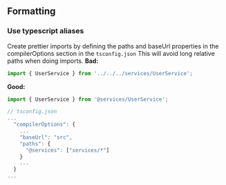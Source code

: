 ## Formatting
### Use typescript aliases

Create prettier imports by defining the paths and baseUrl properties in the compilerOptions section in the `tsconfig.json`
This will avoid long relative paths when doing imports.
**Bad:**
```ts
import { UserService } from '../../../services/UserService';
```
**Good:**
```ts
import { UserService } from '@services/UserService';
```
```js
// tsconfig.json
...
  "compilerOptions": {
    ...
    "baseUrl": "src",
    "paths": {
      "@services": ["services/*"]
    }
    ...
  }
...
```